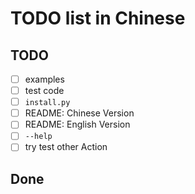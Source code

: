 # TODO list in Chinese

## TODO

 - [ ] examples
 - [ ] test code
 - [ ] `install.py`
 - [ ] README: Chinese Version
 - [ ] README: English Version
 - [ ] `--help`
 - [ ] try test other Action

## Done

